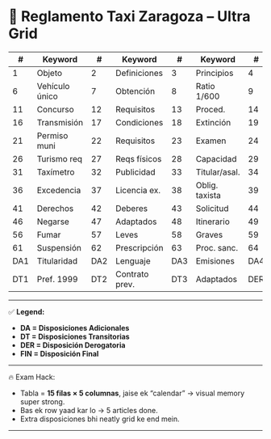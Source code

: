 # 🚖 **Reglamento Taxi Zaragoza – Ultra Grid**

| #   | Keyword        | #   | Keyword        | #   | Keyword        | #   | Keyword       | #   | Keyword         |
| --- | -------------- | --- | -------------- | --- | -------------- | --- | ------------- | --- | --------------- |
| 1   | Objeto         | 2   | Definiciones   | 3   | Principios     | 4   | Ayto. comp    | 5   | Títulos         |
| 6   | Vehículo único | 7   | Obtención      | 8   | Ratio 1/600    | 9   | Contingencia  | 10  | Crear licencias |
| 11  | Concurso       | 12  | Requisitos     | 13  | Proced.        | 14  | Docs 30d      | 15  | Indefinida      |
| 16  | Transmisión    | 17  | Condiciones    | 18  | Extinción      | 19  | Nuevo otorg.  | 20  | Registro        |
| 21  | Permiso muni   | 22  | Requisitos     | 23  | Examen         | 24  | Renovación    | 25  | Revoc. asal.    |
| 26  | Turismo req    | 27  | Reqs físicos   | 28  | Capacidad      | 29  | ITV anual     | 30  | Distintivos     |
| 31  | Taxímetro      | 32  | Publicidad     | 33  | Titular/asal.  | 34  | Asalariado    | 35  | Autónomo        |
| 36  | Excedencia     | 37  | Licencia ex.   | 38  | Oblig. taxista | 39  | Vehículo ads. | 40  | Ayto. ordena    |
| 41  | Derechos       | 42  | Deberes        | 43  | Solicitud      | 44  | Contrato      | 45  | Elección        |
| 46  | Negarse        | 47  | Adaptados      | 48  | Itinerario     | 49  | Interrupción  | 50  | Abandono        |
| 56  | Fumar          | 57  | Leves          | 58  | Graves         | 59  | Muy graves    | 60  | Multas          |
| 61  | Suspensión     | 62  | Prescripción   | 63  | Proc. sanc.    | 64  | Revocación    | —   | —               |
| DA1 | Titularidad    | DA2 | Lenguaje       | DA3 | Emisiones      | DA4 | Cambio €      | DA5 | Homologación    |
| DT1 | Pref. 1999     | DT2 | Contrato prev. | DT3 | Adaptados      | DER | 1999 out      | FIN | +15d BOPZ       |

---

✅ **Legend:**

* **DA = Disposiciones Adicionales**
* **DT = Disposiciones Transitorias**
* **DER = Disposición Derogatoria**
* **FIN = Disposición Final**

---

🔥 Exam Hack:

* Tabla = **15 filas × 5 columnas**, jaise ek “calendar” → visual memory super strong.
* Bas ek row yaad kar lo → 5 articles done.
* Extra disposiciones bhi neatly grid ke end mein.

---

